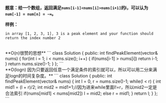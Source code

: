 **题意：给一个数组，返回满足```nums[i-1]<nums[i]>nums[i+1]```的i，可以认为```num[-1] = num[n] = -∞```。**

**样例：**
```
in array [1, 2, 3, 1], 3 is a peak element and your function should return the index number 2
```

<br/>
**O(n)很赞的思想**
```
class Solution {
public:
    int findPeakElement(vector<int>& nums) {
        for(int i = 1; i < nums.size(); i++)
        {
            if(nums[i-1] > nums[i]) return i-1;
        }
        return nums.size()-1;
    }
};
```

<br/>
**O(logn) 因为只要返回任意一个满足条件的索引就可以，所以可以用二分来满足logn的时间复杂度。**
```
class Solution {
public:
    int findPeakElement(vector<int>& nums) {
        int l = 0, r = nums.size()-1;
        while(l < r)
        {
            int mid1 = (l + r)/2;
            int mid2 = mid1+1;//因为进来while里面l!=r，所以mid2一定是合法索引
            if(nums[mid1] < nums[mid2]) l = mid2;
            else r = mid1;
        }
        return l;
    }
};
```
